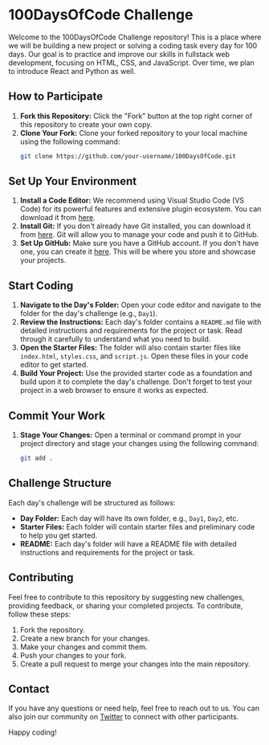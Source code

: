 # 100DaysOfCode Challenge

Welcome to the 100DaysOfCode Challenge repository! This is a place where we will be building a new project or solving a coding task every day for 100 days. Our goal is to practice and improve our skills in fullstack web development, focusing on HTML, CSS, and JavaScript. Over time, we plan to introduce React and Python as well.

## How to Participate

1. **Fork this Repository:** Click the "Fork" button at the top right corner of this repository to create your own copy.
2. **Clone Your Fork:** Clone your forked repository to your local machine using the following command:
   ```bash
   git clone https://github.com/your-username/100DaysOfCode.git
   ```

## Set Up Your Environment

1. **Install a Code Editor:** We recommend using Visual Studio Code (VS Code) for its powerful features and extensive plugin ecosystem. You can download it from [here](https://code.visualstudio.com/).
2. **Install Git:** If you don't already have Git installed, you can download it from [here](https://git-scm.com/). Git will allow you to manage your code and push it to GitHub.
3. **Set Up GitHub:** Make sure you have a GitHub account. If you don't have one, you can create it [here](https://github.com/). This will be where you store and showcase your projects.

## Start Coding

1. **Navigate to the Day's Folder:** Open your code editor and navigate to the folder for the day's challenge (e.g., `Day1`).
2. **Review the Instructions:** Each day's folder contains a `README.md` file with detailed instructions and requirements for the project or task. Read through it carefully to understand what you need to build.
3. **Open the Starter Files:** The folder will also contain starter files like `index.html`, `styles.css`, and `script.js`. Open these files in your code editor to get started.
4. **Build Your Project:** Use the provided starter code as a foundation and build upon it to complete the day's challenge. Don't forget to test your project in a web browser to ensure it works as expected.

## Commit Your Work

1. **Stage Your Changes:** Open a terminal or command prompt in your project directory and stage your changes using the following command:
   ```bash
   git add .
   ```

## Challenge Structure

Each day's challenge will be structured as follows:

- **Day Folder:** Each day will have its own folder, e.g., `Day1`, `Day2`, etc.
- **Starter Files:** Each folder will contain starter files and preliminary code to help you get started.
- **README:** Each day's folder will have a README file with detailed instructions and requirements for the project or task.

## Contributing

Feel free to contribute to this repository by suggesting new challenges, providing feedback, or sharing your completed projects. To contribute, follow these steps:

1. Fork the repository.
2. Create a new branch for your changes.
3. Make your changes and commit them.
4. Push your changes to your fork.
5. Create a pull request to merge your changes into the main repository.

## Contact

If you have any questions or need help, feel free to reach out to us. You can also join our community on [Twitter](link) to connect with other participants.

Happy coding!
